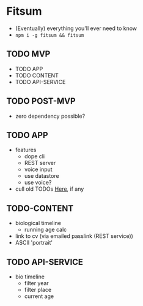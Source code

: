 # Fitsum
- (Eventually) everything you'll ever need to know
- `npm i -g fitsum && fitsum`

## TODO MVP
- TODO APP
- TODO CONTENT
- TODO API-SERVICE

## TODO POST-MVP
- zero dependency possible?

## TODO APP
- features
  - dope cli
  - REST server
  - voice input
  - use datastore
  - use voice?
- cull old TODOs  [Here](../../wiki), if any

## TODO-CONTENT
- biological timeline
  - running age calc
- link to cv (via emailed passlink (REST service))
- ASCII 'portrait'

## TODO API-SERVICE
- bio timeline
  - filter year
  - filter place
  - current age
